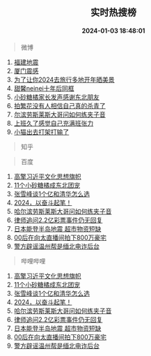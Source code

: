<div align="center"><h2>实时热搜榜</h2><h4>2024-01-03 18:48:01</h4></div>

> 微博  

1. [福建地震](https://s.weibo.com/weibo?q=%E7%A6%8F%E5%BB%BA%E5%9C%B0%E9%9C%87&t=31&band_rank=1&Refer=top)<br />
2. [厦门震感](https://s.weibo.com/weibo?q=%23%E5%8E%A6%E9%97%A8%E9%9C%87%E6%84%9F%23&t=31&band_rank=2&Refer=top)<br />
3. [为了让你2024去旅行多地开年晒美景](https://s.weibo.com/weibo?q=%23%E4%B8%BA%E4%BA%86%E8%AE%A9%E4%BD%A02024%E5%8E%BB%E6%97%85%E8%A1%8C%E5%A4%9A%E5%9C%B0%E5%BC%80%E5%B9%B4%E6%99%92%E7%BE%8E%E6%99%AF%23&t=31&band_rank=3&Refer=top)<br />
4. [甜馨neinei十年后同框](https://s.weibo.com/weibo?q=%23%E7%94%9C%E9%A6%A8neinei%E5%8D%81%E5%B9%B4%E5%90%8E%E5%90%8C%E6%A1%86%23&t=31&band_rank=4&Refer=top)<br />
5. [小砂糖橘家长发声感谢东北朋友](https://s.weibo.com/weibo?q=%23%E5%B0%8F%E7%A0%82%E7%B3%96%E6%A9%98%E5%AE%B6%E9%95%BF%E5%8F%91%E5%A3%B0%E6%84%9F%E8%B0%A2%E4%B8%9C%E5%8C%97%E6%9C%8B%E5%8F%8B%23&t=31&band_rank=5&Refer=top)<br />
6. [拍繁花没有人相信自己真的杀青了](https://s.weibo.com/weibo?q=%E6%8B%8D%E7%B9%81%E8%8A%B1%E6%B2%A1%E6%9C%89%E4%BA%BA%E7%9B%B8%E4%BF%A1%E8%87%AA%E5%B7%B1%E7%9C%9F%E7%9A%84%E6%9D%80%E9%9D%92%E4%BA%86&t=31&band_rank=6&Refer=top)<br />
7. [尔滨劳斯莱斯大哥问如何练夹子音](https://s.weibo.com/weibo?q=%23%E5%B0%94%E6%BB%A8%E5%8A%B3%E6%96%AF%E8%8E%B1%E6%96%AF%E5%A4%A7%E5%93%A5%E9%97%AE%E5%A6%82%E4%BD%95%E7%BB%83%E5%A4%B9%E5%AD%90%E9%9F%B3%23&t=31&band_rank=7&Refer=top)<br />
8. [上班久了感觉自己充满班张力](https://s.weibo.com/weibo?q=%E4%B8%8A%E7%8F%AD%E4%B9%85%E4%BA%86%E6%84%9F%E8%A7%89%E8%87%AA%E5%B7%B1%E5%85%85%E6%BB%A1%E7%8F%AD%E5%BC%A0%E5%8A%9B&t=31&band_rank=8&Refer=top)<br />
9. [小猫出去打架打输了](https://s.weibo.com/weibo?q=%E5%B0%8F%E7%8C%AB%E5%87%BA%E5%8E%BB%E6%89%93%E6%9E%B6%E6%89%93%E8%BE%93%E4%BA%86&t=31&band_rank=9&Refer=top)<br />

> 知乎  


> 百度  

1. [高擎习近平文化思想旗帜](https://www.baidu.com/s?wd=%E9%AB%98%E6%93%8E%E4%B9%A0%E8%BF%91%E5%B9%B3%E6%96%87%E5%8C%96%E6%80%9D%E6%83%B3%E6%97%97%E5%B8%9C&sa=fyb_news&rsv_dl=fyb_news)<br />
2. [11个小砂糖橘成东北团宠](https://www.baidu.com/s?wd=11%E4%B8%AA%E5%B0%8F%E7%A0%82%E7%B3%96%E6%A9%98%E6%88%90%E4%B8%9C%E5%8C%97%E5%9B%A2%E5%AE%A0&sa=fyb_news&rsv_dl=fyb_news)<br />
3. [张雪峰谈1个亿和清华怎么选](https://www.baidu.com/s?wd=%E5%BC%A0%E9%9B%AA%E5%B3%B0%E8%B0%881%E4%B8%AA%E4%BA%BF%E5%92%8C%E6%B8%85%E5%8D%8E%E6%80%8E%E4%B9%88%E9%80%89&sa=fyb_news&rsv_dl=fyb_news)<br />
4. [2024，以奋斗起笔！](https://www.baidu.com/s?wd=2024%EF%BC%8C%E4%BB%A5%E5%A5%8B%E6%96%97%E8%B5%B7%E7%AC%94%EF%BC%81&sa=fyb_news&rsv_dl=fyb_news)<br />
5. [哈尔滨劳斯莱斯大哥问如何练夹子音](https://www.baidu.com/s?wd=%E5%93%88%E5%B0%94%E6%BB%A8%E5%8A%B3%E6%96%AF%E8%8E%B1%E6%96%AF%E5%A4%A7%E5%93%A5%E9%97%AE%E5%A6%82%E4%BD%95%E7%BB%83%E5%A4%B9%E5%AD%90%E9%9F%B3&sa=fyb_news&rsv_dl=fyb_news)<br />
6. [律师追问2.2亿彩票事件仍无回复](https://www.baidu.com/s?wd=%E5%BE%8B%E5%B8%88%E8%BF%BD%E9%97%AE2.2%E4%BA%BF%E5%BD%A9%E7%A5%A8%E4%BA%8B%E4%BB%B6%E4%BB%8D%E6%97%A0%E5%9B%9E%E5%A4%8D&sa=fyb_news&rsv_dl=fyb_news)<br />
7. [日本能登半岛地震 超市物资短缺](https://www.baidu.com/s?wd=%E6%97%A5%E6%9C%AC%E8%83%BD%E7%99%BB%E5%8D%8A%E5%B2%9B%E5%9C%B0%E9%9C%87+%E8%B6%85%E5%B8%82%E7%89%A9%E8%B5%84%E7%9F%AD%E7%BC%BA&sa=fyb_news&rsv_dl=fyb_news)<br />
8. [00后在向太直播间拍下800万豪宅](https://www.baidu.com/s?wd=00%E5%90%8E%E5%9C%A8%E5%90%91%E5%A4%AA%E7%9B%B4%E6%92%AD%E9%97%B4%E6%8B%8D%E4%B8%8B800%E4%B8%87%E8%B1%AA%E5%AE%85&sa=fyb_news&rsv_dl=fyb_news)<br />
9. [警方辟谣温州帮是缅北电诈后台](https://www.baidu.com/s?wd=%E8%AD%A6%E6%96%B9%E8%BE%9F%E8%B0%A3%E6%B8%A9%E5%B7%9E%E5%B8%AE%E6%98%AF%E7%BC%85%E5%8C%97%E7%94%B5%E8%AF%88%E5%90%8E%E5%8F%B0&sa=fyb_news&rsv_dl=fyb_news)<br />

> 哔哩哔哩  

1. [高擎习近平文化思想旗帜](https://www.baidu.com/s?wd=%E9%AB%98%E6%93%8E%E4%B9%A0%E8%BF%91%E5%B9%B3%E6%96%87%E5%8C%96%E6%80%9D%E6%83%B3%E6%97%97%E5%B8%9C&sa=fyb_news&rsv_dl=fyb_news)<br />
2. [11个小砂糖橘成东北团宠](https://www.baidu.com/s?wd=11%E4%B8%AA%E5%B0%8F%E7%A0%82%E7%B3%96%E6%A9%98%E6%88%90%E4%B8%9C%E5%8C%97%E5%9B%A2%E5%AE%A0&sa=fyb_news&rsv_dl=fyb_news)<br />
3. [张雪峰谈1个亿和清华怎么选](https://www.baidu.com/s?wd=%E5%BC%A0%E9%9B%AA%E5%B3%B0%E8%B0%881%E4%B8%AA%E4%BA%BF%E5%92%8C%E6%B8%85%E5%8D%8E%E6%80%8E%E4%B9%88%E9%80%89&sa=fyb_news&rsv_dl=fyb_news)<br />
4. [2024，以奋斗起笔！](https://www.baidu.com/s?wd=2024%EF%BC%8C%E4%BB%A5%E5%A5%8B%E6%96%97%E8%B5%B7%E7%AC%94%EF%BC%81&sa=fyb_news&rsv_dl=fyb_news)<br />
5. [哈尔滨劳斯莱斯大哥问如何练夹子音](https://www.baidu.com/s?wd=%E5%93%88%E5%B0%94%E6%BB%A8%E5%8A%B3%E6%96%AF%E8%8E%B1%E6%96%AF%E5%A4%A7%E5%93%A5%E9%97%AE%E5%A6%82%E4%BD%95%E7%BB%83%E5%A4%B9%E5%AD%90%E9%9F%B3&sa=fyb_news&rsv_dl=fyb_news)<br />
6. [律师追问2.2亿彩票事件仍无回复](https://www.baidu.com/s?wd=%E5%BE%8B%E5%B8%88%E8%BF%BD%E9%97%AE2.2%E4%BA%BF%E5%BD%A9%E7%A5%A8%E4%BA%8B%E4%BB%B6%E4%BB%8D%E6%97%A0%E5%9B%9E%E5%A4%8D&sa=fyb_news&rsv_dl=fyb_news)<br />
7. [日本能登半岛地震 超市物资短缺](https://www.baidu.com/s?wd=%E6%97%A5%E6%9C%AC%E8%83%BD%E7%99%BB%E5%8D%8A%E5%B2%9B%E5%9C%B0%E9%9C%87+%E8%B6%85%E5%B8%82%E7%89%A9%E8%B5%84%E7%9F%AD%E7%BC%BA&sa=fyb_news&rsv_dl=fyb_news)<br />
8. [00后在向太直播间拍下800万豪宅](https://www.baidu.com/s?wd=00%E5%90%8E%E5%9C%A8%E5%90%91%E5%A4%AA%E7%9B%B4%E6%92%AD%E9%97%B4%E6%8B%8D%E4%B8%8B800%E4%B8%87%E8%B1%AA%E5%AE%85&sa=fyb_news&rsv_dl=fyb_news)<br />
9. [警方辟谣温州帮是缅北电诈后台](https://www.baidu.com/s?wd=%E8%AD%A6%E6%96%B9%E8%BE%9F%E8%B0%A3%E6%B8%A9%E5%B7%9E%E5%B8%AE%E6%98%AF%E7%BC%85%E5%8C%97%E7%94%B5%E8%AF%88%E5%90%8E%E5%8F%B0&sa=fyb_news&rsv_dl=fyb_news)<br />
